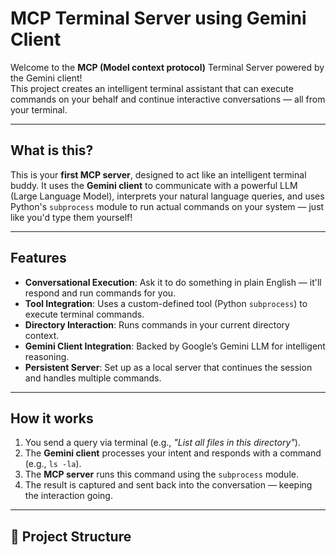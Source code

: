 #  MCP Terminal Server using Gemini Client

Welcome to the **MCP (Model context protocol)** Terminal Server powered by the Gemini client!  
This project creates an intelligent terminal assistant that can execute commands on your behalf and continue interactive conversations — all from your terminal.

---

##  What is this?

This is your **first MCP server**, designed to act like an intelligent terminal buddy. It uses the **Gemini client** to communicate with a powerful LLM (Large Language Model), interprets your natural language queries, and uses Python's `subprocess` module to run actual commands on your system — just like you'd type them yourself!

---

##  Features

-  **Conversational Execution**: Ask it to do something in plain English — it'll respond and run commands for you.
-  **Tool Integration**: Uses a custom-defined tool (Python `subprocess`) to execute terminal commands.
-  **Directory Interaction**: Runs commands in your current directory context.
-  **Gemini Client Integration**: Backed by Google’s Gemini LLM for intelligent reasoning.
-  **Persistent Server**: Set up as a local server that continues the session and handles multiple commands.

---

## How it works

1. You send a query via terminal (e.g., _"List all files in this directory"_).
2. The **Gemini client** processes your intent and responds with a command (e.g., `ls -la`).
3. The **MCP server** runs this command using the `subprocess` module.
4. The result is captured and sent back into the conversation — keeping the interaction going.

---

## 📂 Project Structure

